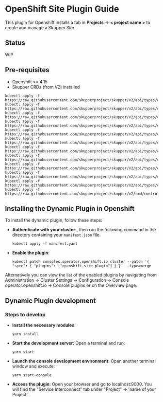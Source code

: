 # OpenShift Site Plugin Guide

This plugin for Openshift installs a tab in **Projects** -> **< project name >** to create and manage a Skupper Site.

## Status

WIP

## Pre-requisites

- Openshift >= 4.15
- Skupper CRDs (from V2) installed

```shell
kubectl apply -f https://raw.githubusercontent.com/skupperproject/skupper/v2/api/types/crds/skupper_access_grant_crd.yaml
kubectl apply -f https://raw.githubusercontent.com/skupperproject/skupper/v2/api/types/crds/skupper_access_token_crd.yaml
kubectl apply -f https://raw.githubusercontent.com/skupperproject/skupper/v2/api/types/crds/skupper_attached_connector_anchor_crd.yaml
kubectl apply -f https://raw.githubusercontent.com/skupperproject/skupper/v2/api/types/crds/skupper_attached_connector_crd.yaml
kubectl apply -f https://raw.githubusercontent.com/skupperproject/skupper/v2/api/types/crds/skupper_certificate_crd.yaml
kubectl apply -f https://raw.githubusercontent.com/skupperproject/skupper/v2/api/types/crds/skupper_connector_crd.yaml
kubectl apply -f https://raw.githubusercontent.com/skupperproject/skupper/v2/api/types/crds/skupper_link_crd.yaml
kubectl apply -f https://raw.githubusercontent.com/skupperproject/skupper/v2/api/types/crds/skupper_listener_crd.yaml
kubectl apply -f https://raw.githubusercontent.com/skupperproject/skupper/v2/api/types/crds/skupper_router_access_crd.yaml
kubectl apply -f https://raw.githubusercontent.com/skupperproject/skupper/v2/api/types/crds/skupper_secured_access_crd.yaml
kubectl apply -f https://raw.githubusercontent.com/skupperproject/skupper/v2/api/types/crds/skupper_site_crd.yaml
kubectl apply -f https://raw.githubusercontent.com/skupperproject/skupper/v2/cmd/controller/deploy_cluster_scope.yaml
```

## Installing the Dynamic Plugin in Openshift

To install the dynamic plugin, follow these steps:

- **Authenticate with your cluster:**, then run the following command in the directory containing your `manifest.json` file.

  ```shell
  kubectl apply -f manifest.yaml
  ```

- **Enable the plugin**:

  ```shell
  kubectl patch consoles.operator.openshift.io cluster --patch '{ "spec": { "plugins": ["openshift-site-plugin"] } }' --type=merge
  ```

 Alternatively you can view the list of the enabled plugins by navigating from Administration → Cluster Settings → Configuration → Console operator.openshift.io → Console plugins or on the Overview page.

## Dynamic Plugin development

### Steps to develop

- **Install the necessary modules:**

  ```shell
  yarn install
  ```

- **Start the development server:** Open a terminal and run:

  ```shell
  yarn start
  ```

- **Launch the console development environment:** Open another terminal window and execute:

  ```shell
  yarn start-console
  ```

- **Access the plugin:** Open your browser and go to localhost:9000. You will find the "Service Interconnect" tab under "Project" -> 'name of your Project'.
